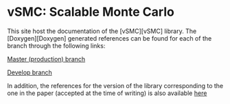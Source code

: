 # vSMC: Scalable Monte Carlo

This site host the documentation of the [vSMC][vSMC] library. The
[Doxygen][Doxygen] generated references can be found for each of the branch
through the following links:

[Master (production) branch][master]

[Develop branch][develop]

In addition, the references for the version of the library corresponding to the
one in the paper (accepted at the time of writing) is also available
[here][jss]

[master]: http://zhouyan.github.io/vSMCDoc/master
[develop]: http://zhouyan.github.io/vSMCDoc/develop
[jss]: http://zhouyan.github.io/vSMCDoc/jss
